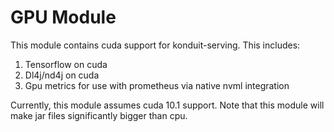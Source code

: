 # GPU Module

This module contains cuda support for konduit-serving.
This includes:

1. Tensorflow on cuda
2. Dl4j/nd4j on cuda
3. Gpu metrics for use with prometheus via native nvml integration


Currently, this module assumes cuda 10.1 support.
Note that this module will make jar files significantly bigger than cpu.

